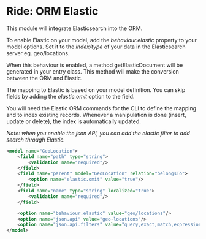 # Ride: ORM Elastic

This module will integrate Elasticsearch into the ORM.

To enable Elastic on your model, add the _behaviour.elastic_ property to your model options.
Set it to the _index/type_ of your data in the Elasticsearch server eg. geo/locations.

When this behaviour is enabled, a method getElasticDocument will be generated in your entry class.
This method will make the conversion between the ORM and Elastic.

The mapping to Elastic is based on your model definition. 
You can skip fields by adding the _elastic.omit_ option to the field.

You will need the Elastic ORM commands for the CLI to define the mapping and to index existing records.
Whenever a manipulation is done (insert, update or delete), the index is automatically updated.

_Note: when you enable the json API, you can add the elastic filter to add search through Elastic._


```xml
<model name="GeoLocation">
    <field name="path" type="string">
        <validation name="required"/>
    </field>
    <field name="parent" model="GeoLocation" relation="belongsTo">
        <option name="elastic.omit" value="true"/>
    </field>
    <field name="name" type="string" localized="true">
        <validation name="required"/>
    </field>

    <option name="behaviour.elastic" value="geo/locations"/>
    <option name="json.api" value="geo-locations"/>
    <option name="json.api.filters" value="query,exact,match,expression,elastic"/>
</model>
```
